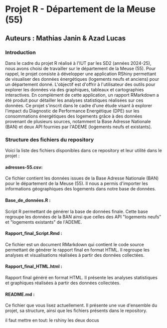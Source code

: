 # Projet R - Département de la Meuse (55)
## Auteurs : Mathias Janin & Azad Lucas

### Introduction
Dans le cadre du projet R réalisé à l'IUT par les SD2 (années 2024-25), nous avons choisi de travailler sur le département de la Meuse (55). Pour rappel, le projet consiste à développer une application RShiny permettant de visualiser des données énergétiques (logements neufs et anciens) pour un département donné.  L'objectif est d'offrir à l'utilisateur des outils pour explorer les données via des graphiques, tableaux et cartographies interactives. En complément de cette application, un rapport RMarkdown a été produit pour détailler les analyses statistiques réalisées sur ces données. Ce projet s'inscrit dans le cadre d'une étude visant à explorer l'impact du Diagnostic de Performance Energétique (DPE) sur les consommations énergétiques des logements grâce à des données provenant de plusieurs sources, notamment la Base Adresse Nationale (BAN) et deux API fournies par l'ADEME (logements neufs et existants).

### Structure des fichiers du repository
Voici la liste des fichiers disponibles dans ce repository et leur utilité dans le projet :

#### **adresses-55.csv**: 
Ce fichier contient les données issues de la Base Adresse Nationale (BAN) pour le département de la Meuse (55). Il nous a permis d'importer les informations géographiques des logements dans notre base de données.

#### **Base_de_données.R** : 
Script R permettant de générer la base de données finale. Cette base regroupe les données de la BAN ainsi que celles des API "logements neufs" et "logements existants" de l'ADEME.

#### **Rapport_final_Script.Rmd** : 
Ce fichier est un document RMarkdown qui contient le code source permettant de générer le rapport final en format HTML. Il regroupe les analyses et visualisations réalisées à partir des données collectées.

#### **Rapport_final_HTML.html** : 
Rapport final généré en format HTML. Il présente les analyses statistiques et graphiques réalisées à partir des données collectées.

#### **README.md** : 
Ce fichier que vous lisez actuellement. Il présente une vue d'ensemble du projet, sa structure, ainsi que les fichiers présents dans le repository.


il faut mettre en tout: le rshiny
                        les deux docus
